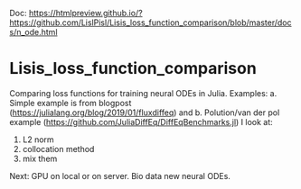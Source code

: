 Doc: https://htmlpreview.github.io/?https://github.com/LislPisl/Lisis_loss_function_comparison/blob/master/docs/n_ode.html
# Lisis_loss_function_comparison
Comparing loss functions for training neural ODEs in Julia.
Examples: a. Simple example is from blogpost (https://julialang.org/blog/2019/01/fluxdiffeq) and b. Polution/van der pol example (https://github.com/JuliaDiffEq/DiffEqBenchmarks.jl)
I look at:
  1. L2 norm
  2. collocation method
  3. mix them

Next: GPU on local or on server. Bio data new neural ODEs.
